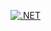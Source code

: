 [![.NET](https://github.com/demodev2020/DemoAction/actions/workflows/dotnet.yml/badge.svg?branch=main)](https://github.com/demodev2020/DemoAction/actions/workflows/dotnet.yml)

